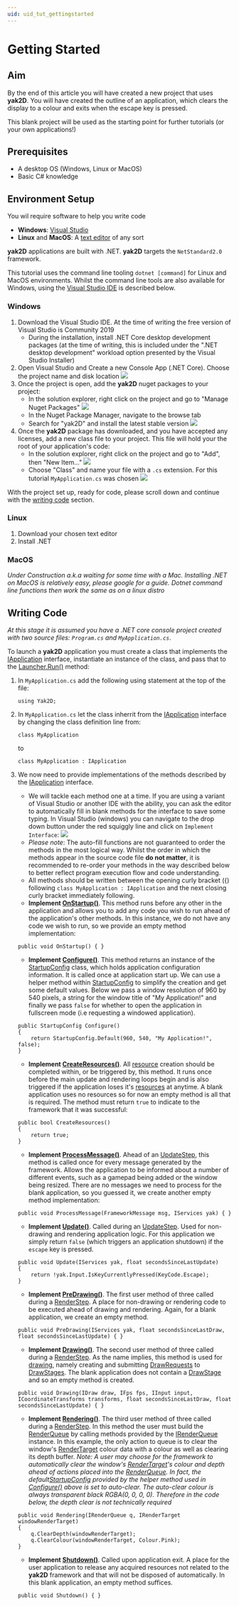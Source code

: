 ```yaml
---
uid: uid_tut_gettingstarted
---
```

# Getting Started

## Aim
By the end of this article you will have created a new project that uses **yak2D**. You will have created the outline of an application, which clears the display to a colour and exits when the escape key is pressed.

This blank project will be used as the starting point for further tutorials (or your own applications!)

## Prerequisites 
* A desktop OS (Windows, Linux or MacOS)
* Basic C# knowledge

## Environment Setup

You wil require software to help you write code
- **Windows**: [Visual Studio](https://visualstudio.microsoft.com/)
- **Linux** and **MacOS**: A [text editor](https://code.visualstudio.com/) of any sort 

**yak2D** applications are built with .NET. **yak2D** targets the `NetStandard2.0` framework. 

This tutorial uses the command line tooling `dotnet [command]` for Linux and MacOS environments. Whilst the command line tools are also available for Windows, using the [Visual Studio IDE](https://visualstudio.microsoft.com/) is described below. 

### Windows

1. Download the Visual Studio IDE. At the time of writing the free version of Visual Studio is Community 2019
    - During the installation, install .NET Core desktop development packages (at the time of writing, this is included under the ".NET desktop development" workload option presented by the Visual Studio Installer)
2. Open Visual Studio and Create a new Console App (.NET Core). Choose the project name and disk location
![](../images/win_00.png)
3. Once the project is open, add the **yak2D** nuget packages to your project:
    - In the solution explorer, right click on the project and go to "Manage Nuget Packages"
    ![](../images/win_01.png)
    - In the Nuget Package Manager, navigate to the browse tab
    - Search for "yak2D" and install the latest stable version
    ![](../images/win_02.png)
4. Once the **yak2D** package has downloaded, and you have accepted any licenses, add a new class file to your project. This file will hold your the root of your application's code:
    - In the solution explorer, right click on the project and go to "Add", then "New Item..."
    ![](../images/win_03.png)
    - Choose "Class" and name your file with a `.cs` extension. For this tutorial `MyApplication.cs` was chosen
    ![](../images/win_04.png)

With the project set up, ready for code, please scroll down and continue with the [writing code](xref:uid_tut_gettingstarted#Writing-Code) section.

### Linux
1. Download your chosen text editor
2. Install .NET

### MacOS
*Under Construction a.k.a waiting for some time with a Mac. Installing .NET on MacOS is relatively easy, please google for a guide. Dotnet command line functions then work the same as on a linux distro*

## Writing Code
*At this stage it is assumed you have a .NET core console project created with two source files: `Program.cs` and `MyApplication.cs`*. 

To launch a **yak2D** application you must create a class that implements the [IApplication](xref:Yak2D.IApplication) interface, instantiate an instance of the class, and pass that to the [Launcher.Run()](xref:Yak2D.Launcher.Run) method:

1. In `MyApplication.cs` add the following using statement at the top of the file:

    `using Yak2D;`

2. In `MyApplication.cs` let the class inherrit from the [IApplication](xref:Yak2D.IApplication) interface by changing the class definition line from:

    `class MyApplication`

    to

    `class MyApplication : IApplication`

3. We now need to provide implementations of the methods described by the [IApplication](xref:Yak2D.IApplication) interface.

    * We will tackle each method one at a time. If you are using a variant of Visual Studio or another IDE with the ability, you can ask the editor to automatically fill in blank methods for the interface to save some typing. In Visual Studio (windows) you can navigate to the drop down button under the red squiggly line and click on `Implement Interface`:
    ![](../images/win_05.png)
    * *Please note*: The auto-fill functions are not guaranteed to order the methods in the most logical way. Whilst the order in which the methods appear in the source code file **do not matter**, it is recommended to re-order your methods in the way described below to better reflect program execution flow and code understanding.
    * All methods should be written between the opening curly bracket ({) following `class MyApplication : IApplication` and the next closing curly bracket immediately following.
    * **Implement [OnStartup()](xref:Yak2D.IApplication.OnStartup)**. This method runs before any other in the application and allows you to add any code you wish to run ahead of the application's other methods. In this instance, we do not have any code we wish to run, so we provide an empty method implementation:
    ```
    public void OnStartup() { }
    ```
    * **Implement [Configure()](xref:Yak2D.IApplication.Configure)**. This method returns an instance of the [StartupConfig](xref:Yak2D.StartupConfig) class, which holds application configuration information. It is called once at application start up. We can use a helper method within [StartupConfig](xref:Yak2D.StartupConfig) to simplify the creation and get some default values. Below we pass a window resolution of 960 by 540 pixels, a string for the window title of "My Application!" and finally we pass `false` for whether to open the application in fullscreen mode (i.e requesting a windowed application).
    ```
    public StartupConfig Configure()
    {
        return StartupConfig.Default(960, 540, "My Application!", false);
    }
    ```
    * **Implement [CreateResources()](xref:Yak2D.IApplication.CreateResources)**. All [resource](xref:uid_glossary#Resource) creation should be completed within, or be triggered by, this method. It runs once before the main update and rendering loops begin and is also triggered if the application loses it's [resources](xref:uid_glossary#Resource) at anytime. A blank application uses no resources so for now an empty method is all that is required. The method must return `true` to indicate to the framework that it was successful:
    ```
    public bool CreateResources() 
    { 
        return true;
    }
    ```
    * **Implement [ProcessMessage()](xref:Yak2D.IApplication.ProcessMessage)**. Ahead of an [UpdateStep](xref:uid_glossary#updatestep), this method is called once for every message generated by the framework. Allows the application to be informed about a number of different events, such as a gamepad being added or the window being resized. There are no messages we need to process for the blank application, so you guessed it, we create another empty method implementation:
    ```
    public void ProcessMessage(FrameworkMessage msg, IServices yak) { }
    ```
    * **Implement [Update()](xref:Yak2D.IApplication.Update)**. Called during an [UpdateStep](xref:uid_glossary#updatestep). Used for non-drawing and rendering application logic. For this application we simply return `false` (which triggers an application shutdown) if the `escape` key is pressed.
    ```
    public void Update(IServices yak, float secondsSinceLastUpdate)
    {
        return !yak.Input.IsKeyCurrentlyPressed(KeyCode.Escape);
    }
    ```
    * **Implement [PreDrawing()](xref:Yak2D.IApplication.PreDrawing)**. The first user method of three called during a [RenderStep](xref:uid_glossary#renderstep). A place for non-drawing or rendering code to be executed ahead of drawing and rendering. Again, for a blank application, we create an empty method.
    ```
    public void PreDrawing(IServices yak, float secondsSinceLastDraw, float secondsSinceLastUpdate) { }
    ```
    * **Implement [Drawing()](xref:Yak2D.IApplication.Drawing)**. The second user method of three called during a [RenderStep](xref:uid_glossary#renderstep). As the name implies, this method is used for [drawing](xref:uid_glossary#drawing), namely creating and submitting [DrawRequests](xref:Yak2D.DrawRequest) to [DrawStages](xref:Yak2D.IDrawStage). The blank application does not contain a [DrawStage](xref:Yak2D.IDrawStage) and so an empty method is created.
    ```
    public void Drawing(IDraw draw, IFps fps, IInput input, ICoordinateTransforms transforms, float secondsSinceLastDraw, float secondsSinceLastUpdate) { }
    ```
    * **Implement [Rendering()](xref:Yak2D.IApplication.Rendering)**. The third user method of three called during a [RenderStep](xref:uid_glossary#renderstep). In this method the user must build the [RenderQueue](xref:uid_glossary#renderqueue) by calling methods provided by the [IRenderQueue](xref:Yak2D.IRenderQueue) instance. In this example, the only action to queue is to clear the window's [RenderTarget](xref:Yak2D.IRenderTarget) colour data with a colour as well as clearing its depth buffer. *Note: A user may choose for the framework to automatically clear the window's [RenderTarget](xref:Yak2D.IRenderTarget)'s colour and depth ahead of actions placed into the [RenderQueue](xref:uid_glossary#renderqueue). In fact, the default[StartupConfig](xref:Yak2D.StartupConfig) provided by the helper method used in [Configure()](xref:Yak2D.IApplication.Configure) above is set to auto-clear. The auto-clear colour is always transparent black RGBA(0, 0, 0, 0). Therefore in the code below, the depth clear is not technically required*
    ```
    public void Rendering(IRenderQueue q, IRenderTarget windowRenderTarget)
    {
        q.ClearDepth(windowRenderTarget);
        q.ClearColour(windowRenderTarget, Colour.Pink);
    }
    ```
    * **Implement [Shutdown()](xref:Yak2D.IApplication.Shutdown)**. Called upon application exit. A place for the user application to release any acquired resources not related to the **yak2D** framework and that will not be disposed of automatically. In this blank application, an empty method suffices.
    ```
    public void Shutdown() { }
    ```
    

